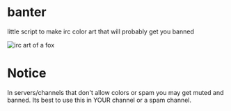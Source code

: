 # banter
little script to make irc color art that will probably get you banned

![irc art of a fox](https://ttm.sh/dvH.png)

# Notice
In servers/channels that don't allow colors or spam you may get muted and banned.
Its best to use this in YOUR channel or a spam channel.

